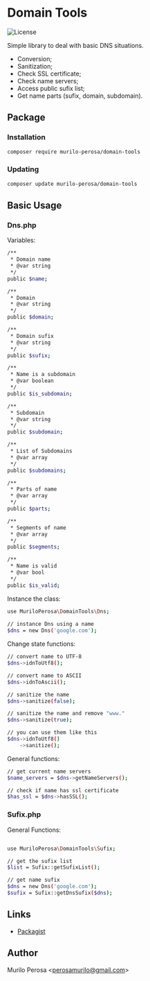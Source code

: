 # Domain Tools

![License](https://img.shields.io/badge/license-MIT-blue.svg) 

Simple library to deal with basic DNS situations.

- Conversion;
- Sanitization;
- Check SSL certificate;
- Check name servers;
- Access public sufix list;
- Get name parts (sufix, domain, subdomain).

## Package

### Installation
```sh
composer require murilo-perosa/domain-tools
```

### Updating

```sh
composer update murilo-perosa/domain-tools
```

## Basic Usage

### Dns.php

Variables:
```sh
/**
 * Domain name
 * @var string
 */
public $name;

/**
 * Domain
 * @var string
 */
public $domain;

/**
 * Domain sufix
 * @var string
 */
public $sufix;

/**
 * Name is a subdomain
 * @var boolean
 */
public $is_subdomain;

/**
 * Subdomain
 * @var string
 */
public $subdomain;

/**
 * List of Subdomains
 * @var array
 */
public $subdomains;

/**
 * Parts of name 
 * @var array
 */
public $parts;

/**
 * Segments of name 
 * @var array
 */
public $segments;

/**
 * Name is valid 
 * @var bool
 */
public $is_valid;
```

Instance the class:
```sh
use MuriloPerosa\DomainTools\Dns;
 
// instance Dns using a name
$dns = new Dns('google.com');
```

Change state functions: 

```sh
// convert name to UTF-8
$dns->idnToUtf8();

// convert name to ASCII
$dns->idnToAscii();

// sanitize the name
$dns->sanitize(false);

// sanitize the name and remove "www."
$dns->sanitize(true);

// you can use them like this
$dns->idnToUtf8()
    ->sanitize();
```

General functions:
```sh
// get current name servers
$name_servers = $dns->getNameServers();

// check if name has ssl certificate
$has_ssl = $dns->hasSSL();
```

### Sufix.php

General Functions:

```sh

use MuriloPerosa\DomainTools\Sufix;

// get the sufix list
$list = Sufix::getSufixList();

// get name sufix
$dns = new Dns('google.com');
$sufix = Sufix::getDnsSufix($dns);
```

## Links
- [Packagist](https://packagist.org/packages/murilo-perosa/domain-tools)

## Author
Murilo Perosa  <<perosamurilo@gmail.com>><br />
